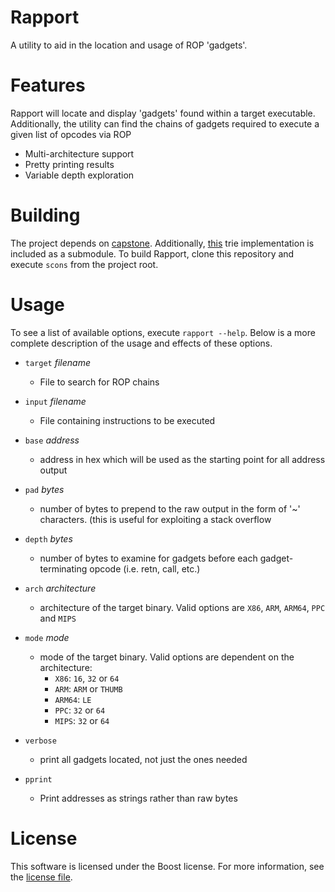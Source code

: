 Rapport
=======

A utility to aid in the location and usage of ROP 'gadgets'.

Features
========

Rapport will locate and display 'gadgets' found within a target executable. Additionally, the utility can find the chains of gadgets required to execute a given list of opcodes via ROP

- Multi-architecture support
- Pretty printing results
- Variable depth exploration

Building
========

The project depends on [capstone](https://github.com/aquynh/capstone). Additionally, [this](https://github.com/ithlony/Boost.Trie) trie implementation is included as a submodule. To build Rapport, clone this repository and execute `scons` from the project root.

Usage
=====

To see a list of available options, execute `rapport --help`. Below is a more complete description of the usage and effects of these options.

- `target` _filename_
    - File to search for ROP chains

- `input` _filename_
    - File containing instructions to be executed

- `base` _address_
    - address in hex which will be used as the starting point for all address output

- `pad` _bytes_
    - number of bytes to prepend to the raw output in the form of '~' characters. (this is useful for exploiting a stack overflow

- `depth` _bytes_
    - number of bytes to examine for gadgets before each gadget-terminating opcode (i.e. retn, call, etc.)

- `arch` _architecture_
    - architecture of the target binary. Valid options are `X86`, `ARM`, `ARM64`, `PPC` and `MIPS`

- `mode` _mode_
    - mode of the target binary. Valid options are dependent on the architecture:
        - `X86`: `16`, `32` or `64`
        - `ARM`: `ARM` or `THUMB`
        - `ARM64`: `LE`
        - `PPC`: `32` or `64`
        - `MIPS`: `32` or `64`

- `verbose`
    - print all gadgets located, not just the ones needed

- `pprint`
    - Print addresses as strings rather than raw bytes

License
=======

This software is licensed under the Boost license. For more information, see the [license file](https://github.com/ALSchwalm/rapport/blob/master/LICENSE).
